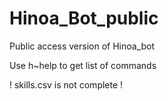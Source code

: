 # Hinoa_Bot_public
Public access version of Hinoa_bot

Use h~help to get list of commands

! skills.csv is not complete !
